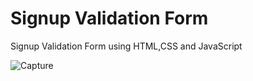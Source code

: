 # Signup Validation Form
 Signup Validation Form using HTML,CSS and JavaScript
 
 ![Capture](https://user-images.githubusercontent.com/42038709/91839002-fe47de00-ec6b-11ea-99a2-7f294525bd17.PNG)
